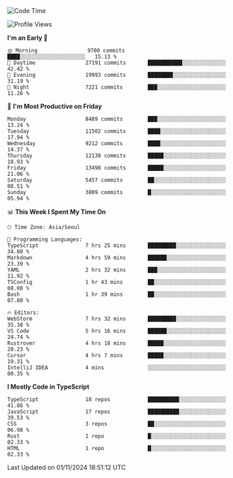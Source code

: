 <!--START_SECTION:waka-->
![Code Time](http://img.shields.io/badge/Code%20Time-6%2C850%20hrs%2010%20mins-blue)

![Profile Views](http://img.shields.io/badge/Profile%20Views-0-blue)

**I'm an Early 🐤** 

```text
🌞 Morning                9700 commits        ████░░░░░░░░░░░░░░░░░░░░░   15.13 % 
🌆 Daytime                27191 commits       ███████████░░░░░░░░░░░░░░   42.42 % 
🌃 Evening                19993 commits       ████████░░░░░░░░░░░░░░░░░   31.19 % 
🌙 Night                  7221 commits        ███░░░░░░░░░░░░░░░░░░░░░░   11.26 % 
```
📅 **I'm Most Productive on Friday** 

```text
Monday                   8489 commits        ███░░░░░░░░░░░░░░░░░░░░░░   13.24 % 
Tuesday                  11502 commits       ████░░░░░░░░░░░░░░░░░░░░░   17.94 % 
Wednesday                9212 commits        ████░░░░░░░░░░░░░░░░░░░░░   14.37 % 
Thursday                 12138 commits       █████░░░░░░░░░░░░░░░░░░░░   18.93 % 
Friday                   13498 commits       █████░░░░░░░░░░░░░░░░░░░░   21.06 % 
Saturday                 5457 commits        ██░░░░░░░░░░░░░░░░░░░░░░░   08.51 % 
Sunday                   3809 commits        █░░░░░░░░░░░░░░░░░░░░░░░░   05.94 % 
```


📊 **This Week I Spent My Time On** 

```text
🕑︎ Time Zone: Asia/Seoul

💬 Programming Languages: 
TypeScript               7 hrs 25 mins       █████████░░░░░░░░░░░░░░░░   34.80 % 
Markdown                 4 hrs 59 mins       ██████░░░░░░░░░░░░░░░░░░░   23.39 % 
YAML                     2 hrs 32 mins       ███░░░░░░░░░░░░░░░░░░░░░░   11.92 % 
TSConfig                 1 hr 43 mins        ██░░░░░░░░░░░░░░░░░░░░░░░   08.08 % 
Bash                     1 hr 39 mins        ██░░░░░░░░░░░░░░░░░░░░░░░   07.80 % 

🔥 Editors: 
WebStorm                 7 hrs 32 mins       █████████░░░░░░░░░░░░░░░░   35.38 % 
VS Code                  5 hrs 16 mins       ██████░░░░░░░░░░░░░░░░░░░   24.74 % 
Rustrover                4 hrs 18 mins       █████░░░░░░░░░░░░░░░░░░░░   20.23 % 
Cursor                   4 hrs 7 mins        █████░░░░░░░░░░░░░░░░░░░░   19.31 % 
IntelliJ IDEA            4 mins              ░░░░░░░░░░░░░░░░░░░░░░░░░   00.35 % 
```

**I Mostly Code in TypeScript** 

```text
TypeScript               18 repos            ██████████░░░░░░░░░░░░░░░   41.86 % 
JavaScript               17 repos            ██████████░░░░░░░░░░░░░░░   39.53 % 
CSS                      3 repos             ██░░░░░░░░░░░░░░░░░░░░░░░   06.98 % 
Rust                     1 repo              █░░░░░░░░░░░░░░░░░░░░░░░░   02.33 % 
HTML                     1 repo              █░░░░░░░░░░░░░░░░░░░░░░░░   02.33 % 
```




 Last Updated on 01/11/2024 18:51:12 UTC
<!--END_SECTION:waka-->
